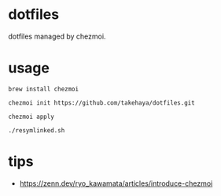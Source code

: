 # dotfiles
dotfiles managed by chezmoi.

# usage
```shell
brew install chezmoi

chezmoi init https://github.com/takehaya/dotfiles.git

chezmoi apply

./resymlinked.sh
```

# tips
- https://zenn.dev/ryo_kawamata/articles/introduce-chezmoi
